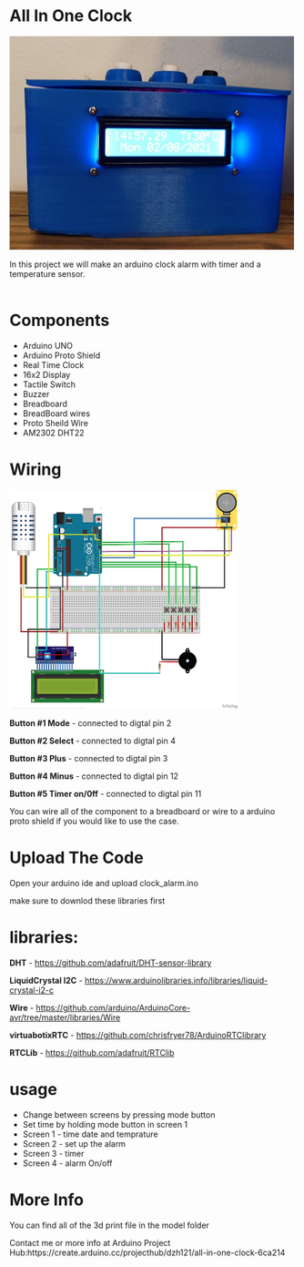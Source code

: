 <h1>All In One Clock</h1>
<img src="Clock.jpeg" width=500 highet=500>
<p>In this project we will make an arduino clock alarm with timer and a temperature sensor.
 <br>
  <br>
 <h1>Components</h1>
 <ul>
  <li>Arduino UNO</li>
 <li>Arduino Proto Shield</li>
 <li>Real Time Clock</li>
 <li>16x2 Display</li>
 <li>Tactile Switch</li>
 <li>Buzzer</li>
 <li>Breadboard</li>
 <li>BreadBoard wires</li>
 <li>Proto Sheild Wire</li>
 <li>AM2302 DHT22</li>
 </ul>
 <h1>Wiring</h1>
 
<img src="schematics/schematics.png" width=400 highet=400/>
  
  <b>Button #1 Mode</b> - connected to digtal pin 2

  <b>Button #2 Select</b> - connected to digtal pin 4

  <b>Button #3 Plus</b> - connected to digtal pin 3

  <b>Button #4 Minus</b> - connected to digtal pin 12

  <b>Button #5 Timer on/0ff</b> - connected to digtal pin 11

You can wire all of the component to a breadboard or wire to a arduino proto shield if you would like to use the case.

</p>
<h1>Upload The Code</h1>
<p>Open your arduino ide and upload clock_alarm.ino
 
 make sure to downlod these libraries first</p>
<h1>libraries:</h1>

<b>DHT</b> - https://github.com/adafruit/DHT-sensor-library

<b>LiquidCrystal I2C</b> - https://www.arduinolibraries.info/libraries/liquid-crystal-i2-c

<b>Wire</b> - https://github.com/arduino/ArduinoCore-avr/tree/master/libraries/Wire

<b>virtuabotixRTC</b> - https://github.com/chrisfryer78/ArduinoRTClibrary

<b>RTCLib</b> - https://github.com/adafruit/RTClib
<br>
<h1> usage</h1>
<p>
 <ul>
  <li>Change between screens by pressing mode button</li>
  <li>Set time by holding mode button in screen 1</li>
  <li>Screen 1 - time date and temprature</li>
  <li>Screen 2 - set up the alarm</li>
  <li>Screen 3 - timer</li>
  <li>Screen 4 - alarm On/off</li>
</ul>  
<h1>More Info</h1>
<p>You can find all of the 3d print file in the model folder</p>
<p>Contact me or more info at Arduino Project Hub:https://create.arduino.cc/projecthub/dzh121/all-in-one-clock-6ca214</p>
